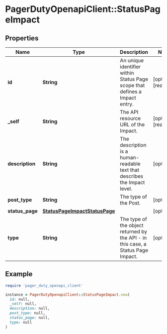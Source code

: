 # PagerDutyOpenapiClient::StatusPageImpact

## Properties

| Name | Type | Description | Notes |
| ---- | ---- | ----------- | ----- |
| **id** | **String** | An unique identifier within Status Page scope that defines a Impact entry. | [optional][readonly] |
| **_self** | **String** | The API resource URL of the Impact. | [optional][readonly] |
| **description** | **String** | The description is a human-readable text that describes the Impact level. | [optional] |
| **post_type** | **String** | The type of the Post. | [optional] |
| **status_page** | [**StatusPageImpactStatusPage**](StatusPageImpactStatusPage.md) |  | [optional] |
| **type** | **String** | The type of the object returned by the API - in this case, a Status Page Impact. | [optional] |

## Example

```ruby
require 'pager_duty_openapi_client'

instance = PagerDutyOpenapiClient::StatusPageImpact.new(
  id: null,
  _self: null,
  description: null,
  post_type: null,
  status_page: null,
  type: null
)
```

